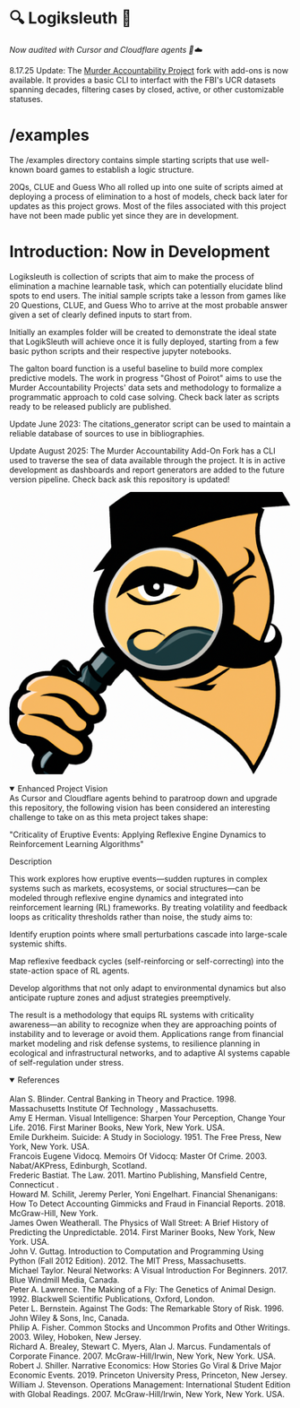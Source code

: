 # 🔍 Logiksleuth 🔎 

*Now audited with Cursor and Cloudflare agents 🤖☁️*  

8.17.25 Update: The [Murder Accountability Project](https://github.com/Photon1c/logiksleuth/tree/main/MurderAccountabilityProject) fork with add-ons is now available. It provides a basic CLI to interfact with the FBI's UCR datasets spanning decades, filtering cases by closed, active, or other customizable statuses.   

# /examples 

The /examples directory contains simple starting scripts that use well-known board games to establish a logic structure.

20Qs, CLUE and Guess Who all rolled up into one suite of scripts aimed at deploying a process of elimination to a host of models, check back later for updates as this project grows. Most of the files associated with this project have not been made public yet since they are in development.




# Introduction: Now in Development
Logiksleuth is collection of scripts that aim to make the process of elimination a machine learnable task, which can potentially elucidate
blind spots to end users. The initial sample scripts take a lesson from games like 20 Questions, CLUE, and Guess Who to arrive at the
most probable answer given a set of clearly defined inputs to start from. 

Initially an examples folder will be created to demonstrate the ideal state that LogikSleuth will achieve once
it is fully deployed, starting from a few basic python scripts and their respective jupyter notebooks. 

The galton board function is a useful baseline to build more complex predictive models. The work in progress "Ghost of Poirot" aims to use
the Murder Accountability Projects' data sets and methodology to formalize a programmatic approach to cold case solving. Check back later as
scripts ready to be released publicly are published.

Update June 2023: The citations_generator script can be used to maintain a reliable database of sources to use in bibliographies.

Update August 2025: The Murder Accountability Add-On Fork has a CLI used to traverse the sea of data available through the project. It is in active development as dashboards and report generators are added to the future version pipeline. Check back ask this repository is updated!

![logo](logiksleuth.png)
<br>

<details open>
<summary>Enhanced Project Vision</summary>
As Cursor and Cloudflare agents behind to paratroop down and upgrade this repository, the following vision has been considered an interesting challenge to take on as this meta project takes shape:

"Criticality of Eruptive Events: Applying Reflexive Engine Dynamics to Reinforcement Learning Algorithms"

Description

This work explores how eruptive events—sudden ruptures in complex systems such as markets, ecosystems, or social structures—can be modeled through reflexive engine dynamics and integrated into reinforcement learning (RL) frameworks. By treating volatility and feedback loops as criticality thresholds rather than noise, the study aims to:

Identify eruption points where small perturbations cascade into large-scale systemic shifts.

Map reflexive feedback cycles (self-reinforcing or self-correcting) into the state-action space of RL agents.

Develop algorithms that not only adapt to environmental dynamics but also anticipate rupture zones and adjust strategies preemptively.

The result is a methodology that equips RL systems with criticality awareness—an ability to recognize when they are approaching points of instability and to leverage or avoid them. Applications range from financial market modeling and risk defense systems, to resilience planning in ecological and infrastructural networks, and to adaptive AI systems capable of self-regulation under stress.  

</details>

  
</details>

<details open>
<summary>References</summary>
<br>
Alan S. Blinder. Central Banking in Theory and Practice. 1998. Massachusetts Institute Of Technology , Massachusetts.<br>
Amy E Herman. Visual Intelligence: Sharpen Your Perception, Change Your Life. 2016. First Mariner Books, New York, New York. USA.<br>
Emile Durkheim. Suicide: A Study in Sociology. 1951. The Free Press, New York, New York. USA.<br>
Francois Eugene Vidocq. Memoirs Of Vidocq: Master Of Crime. 2003. Nabat/AKPress, Edinburgh, Scotland.<br>
Frederic Bastiat. The Law. 2011. Martino Publishing, Mansfield Centre, Connecticut .<br>
Howard M. Schilit, Jeremy Perler, Yoni Engelhart. Financial Shenanigans: How To Detect Accounting Gimmicks and Fraud in Financial Reports. 2018. McGraw-Hill, New York.<br>
James Owen Weatherall. The Physics of Wall Street: A Brief History of Predicting the Unpredictable. 2014. First Mariner Books, New York, New York. USA.<br>
John V. Guttag. Introduction to Computation and Programming Using Python (Fall 2012 Edition). 2012. The MIT Press, Massachusetts.<br>
Michael Taylor. Neural Networks: A Visual Introduction For Beginners. 2017. Blue Windmill Media, Canada.<br>
Peter A. Lawrence. The Making of a Fly: The Genetics of Animal Design. 1992. Blackwell Scientific Publications, Oxford, London.<br>
Peter L. Bernstein. Against The Gods: The Remarkable Story of Risk. 1996. John Wiley & Sons, Inc, Canada.<br>
Philip A. Fisher. Common Stocks and Uncommon Profits and Other Writings. 2003. Wiley, Hoboken, New Jersey.<br>
Richard A. Brealey, Stewart C. Myers, Alan J. Marcus. Fundamentals of Corporate Finance. 2007. McGraw-Hill/Irwin, New York, New York. USA.<br>
Robert J. Shiller. Narrative Economics: How Stories Go Viral & Drive Major Economic Events. 2019. Princeton University Press, Princeton, New Jersey.<br>
William J. Stevenson. Operations Management: International Student Edition with Global Readings. 2007. McGraw-Hill/Irwin, New York, New York. USA.<br>
</details>
